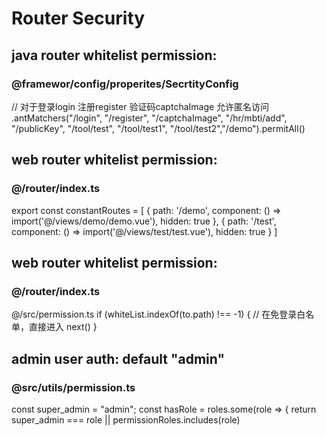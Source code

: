 # Router Security

## java router whitelist permission: 
### @framewor/config/properites/SecrtityConfig
// 对于登录login 注册register 验证码captchaImage 允许匿名访问
.antMatchers("/login", "/register", "/captchaImage", "/hr/mbti/add", "/publicKey", "/tool/test", "/tool/test1", "/tool/test2","/demo").permitAll()

## web router whitelist permission: 
### @/router/index.ts
export const constantRoutes = [ 
  {
    path: '/demo',
    component: () => import('@/views/demo/demo.vue'),
    hidden: true
  },
  {
    path: '/test',
    component: () => import('@/views/test/test.vue'),
    hidden: true
  }
]

## web router whitelist permission: 
### @/router/index.ts
@/src/permission.ts
if (whiteList.indexOf(to.path) !== -1) {
      // 在免登录白名单，直接进入
      next()
}

## admin user auth: default "admin"
### @src/utils/permission.ts
const super_admin = "admin";
const hasRole = roles.some(role => {
return super_admin === role || permissionRoles.includes(role)

